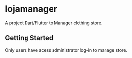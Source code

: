 # lojamanager

A project Dart/Flutter to Manager clothing store.

## Getting Started
  
Only users have acess administrator log-in to manage store.
